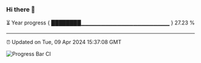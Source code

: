 ### Hi there 👋

⏳ Year progress { ████████▁▁▁▁▁▁▁▁▁▁▁▁▁▁▁▁▁▁▁▁▁▁ } 27.23 %

---

⏰ Updated on Tue, 09 Apr 2024 15:37:08 GMT

![Progress Bar CI](https://github.com/IshwaranRudhara/GIT-ACTION/workflows/Progress%20Bar%20CI/badge.svg)
